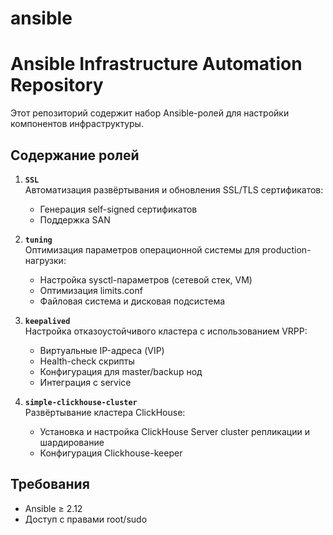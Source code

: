 # ansible
# Ansible Infrastructure Automation Repository

Этот репозиторий содержит набор Ansible-ролей для настройки компонентов инфраструктуры.

## Содержание ролей

1. **`SSL`**  
   Автоматизация развёртывания и обновления SSL/TLS сертификатов:
   - Генерация self-signed сертификатов
   - Поддержка SAN

2. **`tuning`**  
   Оптимизация параметров операционной системы для production-нагрузки:
   - Настройка sysctl-параметров (сетевой стек, VM)
   - Оптимизация limits.conf
   - Файловая система и дисковая подсистема

3. **`keepalived`**  
   Настройка отказоустойчивого кластера с использованием VRPP:
   - Виртуальные IP-адреса (VIP)
   - Health-check скрипты
   - Конфигурация для master/backup нод
   - Интеграция с service

4. **`simple-clickhouse-cluster`**  
   Развёртывание кластера ClickHouse:
   - Установка и настройка ClickHouse Server cluster репликации и шардирование
   - Конфигурация Clickhouse-keeper


## Требования
- Ansible ≥ 2.12
- Доступ с правами root/sudo
